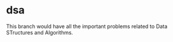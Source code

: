 # dsa
This branch would have all the important problems related to Data STructures and Algorithms. 
